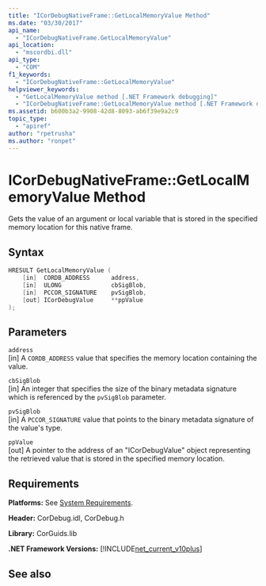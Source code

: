```yaml
---
title: "ICorDebugNativeFrame::GetLocalMemoryValue Method"
ms.date: "03/30/2017"
api_name: 
  - "ICorDebugNativeFrame.GetLocalMemoryValue"
api_location: 
  - "mscordbi.dll"
api_type: 
  - "COM"
f1_keywords: 
  - "ICorDebugNativeFrame::GetLocalMemoryValue"
helpviewer_keywords: 
  - "GetLocalMemoryValue method [.NET Framework debugging]"
  - "ICorDebugNativeFrame::GetLocalMemoryValue method [.NET Framework debugging]"
ms.assetid: b600b3a2-9908-42d8-8093-ab6f39e9a2c9
topic_type: 
  - "apiref"
author: "rpetrusha"
ms.author: "ronpet"
---
```

# ICorDebugNativeFrame::GetLocalMemoryValue Method
Gets the value of an argument or local variable that is stored in the specified memory location for this native frame.  
  
## Syntax  
  
```cpp  
HRESULT GetLocalMemoryValue (  
    [in]  CORDB_ADDRESS      address,  
    [in]  ULONG              cbSigBlob,  
    [in]  PCCOR_SIGNATURE    pvSigBlob,  
    [out] ICorDebugValue     **ppValue  
);  
```  
  
## Parameters  
 `address`  
 [in] A `CORDB_ADDRESS` value that specifies the memory location containing the value.  
  
 `cbSigBlob`  
 [in] An integer that specifies the size of the binary metadata signature which is referenced by the `pvSigBlob` parameter.  
  
 `pvSigBlob`  
 [in] A `PCCOR_SIGNATURE` value that points to the binary metadata signature of the value's type.  
  
 `ppValue`  
 [out] A pointer to the address of an "ICorDebugValue" object representing the retrieved value that is stored in the specified memory location.  
  
## Requirements  
 **Platforms:** See [System Requirements](../../../../docs/framework/get-started/system-requirements.md).  
  
 **Header:** CorDebug.idl, CorDebug.h  
  
 **Library:** CorGuids.lib  
  
 **.NET Framework Versions:** [!INCLUDE[net_current_v10plus](../../../../includes/net-current-v10plus-md.md)]  
  
## See also
